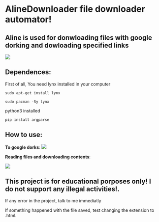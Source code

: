 # AlineDownloader file downloader automator!

## Aline is used for donwloading files with google dorking and dowloading specified links

<img src="https://cdn.discordapp.com/attachments/307281507431481344/904426581097844786/unknown.png">

## Dependences:

First of all, You need lynx installed in your computer

`sudo apt-get install lynx`

`sudo pacman -Sy lynx`

python3 installed

`pip install argparse`

## How to use:

**To google dorks**:
<img src="https://cdn.discordapp.com/attachments/307281507431481344/904425600809304155/unknown.png">

**Reading files and downloading contents**:


<img src="https://cdn.discordapp.com/attachments/307281507431481344/904425879961206805/unknown.png">

## This project is for educational porposes only! I do not support any illegal activities!.

If any error in the project, talk to me immediatly

If something happened with the file saved, test changing the extension to .html.
          



